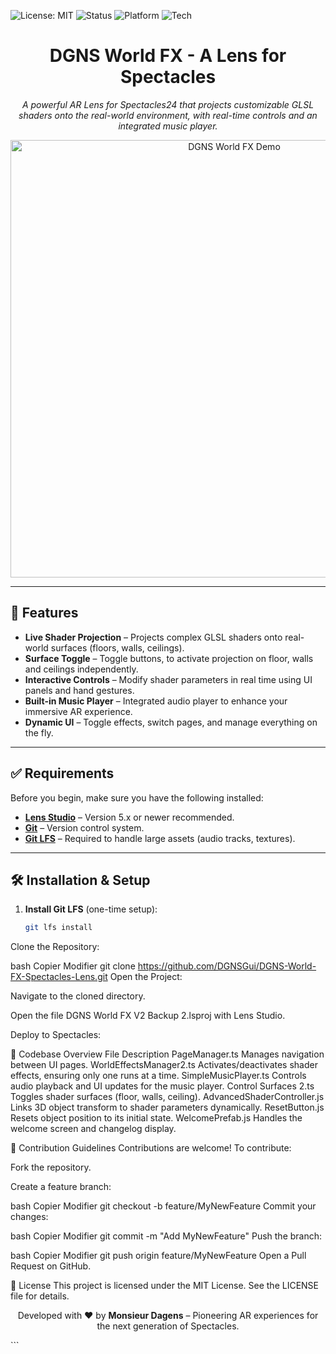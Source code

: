 ![License: MIT](https://img.shields.io/badge/License-MIT-yellow.svg)
![Status](https://img.shields.io/badge/Status-Active-brightgreen.svg)
![Platform](https://img.shields.io/badge/Platform-Snap_Spectacles24-black.svg)
![Tech](https://img.shields.io/badge/Powered_by-Lens_Studio_5.10-yellow.svg)

<h1 align="center">DGNS World FX - A Lens for Spectacles</h1>

<p align="center">
  <em>A powerful AR Lens for Spectacles24 that projects customizable GLSL shaders onto the real-world environment, with real-time controls and an integrated music player.</em>
</p>

<p align="center">
  <img src="https://i.imgur.com/lHMf3D8.gif" alt="DGNS World FX Demo" width="700" />
</p>

---

## 🚀 Features

- **Live Shader Projection** – Projects complex GLSL shaders onto real-world surfaces (floors, walls, ceilings).
- **Surface Toggle** – Toggle buttons, to activate projection on floor, walls and ceilings independently.
- **Interactive Controls** – Modify shader parameters in real time using UI panels and hand gestures.
- **Built-in Music Player** – Integrated audio player to enhance your immersive AR experience.
- **Dynamic UI** – Toggle effects, switch pages, and manage everything on the fly.

---

## ✅ Requirements

Before you begin, make sure you have the following installed:

- **[Lens Studio](https://lensstudio.snapchat.com/)** – Version 5.x or newer recommended.
- **[Git](https://git-scm.com/)** – Version control system.
- **[Git LFS](https://git-lfs.com/)** – Required to handle large assets (audio tracks, textures).

---

## 🛠️ Installation & Setup

1. **Install Git LFS** (one-time setup):
   ```bash
   git lfs install
Clone the Repository:

bash
Copier
Modifier
git clone https://github.com/DGNSGui/DGNS-World-FX-Spectacles-Lens.git
Open the Project:

Navigate to the cloned directory.

Open the file DGNS World FX V2 Backup 2.lsproj with Lens Studio.


Deploy to Spectacles:


📂 Codebase Overview
File	Description
PageManager.ts	Manages navigation between UI pages.
WorldEffectsManager2.ts	Activates/deactivates shader effects, ensuring only one runs at a time.
SimpleMusicPlayer.ts	Controls audio playback and UI updates for the music player.
Control Surfaces 2.ts	Toggles shader surfaces (floor, walls, ceiling).
AdvancedShaderController.js	Links 3D object transform to shader parameters dynamically.
ResetButton.js	Resets object position to its initial state.
WelcomePrefab.js	Handles the welcome screen and changelog display.

🤝 Contribution Guidelines
Contributions are welcome! To contribute:

Fork the repository.

Create a feature branch:

bash
Copier
Modifier
git checkout -b feature/MyNewFeature
Commit your changes:

bash
Copier
Modifier
git commit -m "Add MyNewFeature"
Push the branch:

bash
Copier
Modifier
git push origin feature/MyNewFeature
Open a Pull Request on GitHub.

📄 License
This project is licensed under the MIT License.
See the LICENSE file for details.

<p align="center"> Developed with ❤️ by <strong>Monsieur Dagens</strong> – Pioneering AR experiences for the next generation of Spectacles. </p> ```
